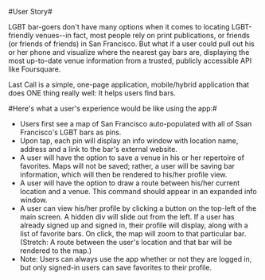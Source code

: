#User Story#

LGBT bar-goers don't have many options when it comes to locating LGBT-friendly venues--in fact, most people rely on print publications, or friends (or friends of friends) in San Francisco. But what if a user could pull out his or her phone and visualize where the nearest gay bars are, displaying the most up-to-date venue information from a trusted, publicly accessible API like Foursquare.

Last Call is a simple, one-page application, mobile/hybrid application that does ONE thing really well: It helps users find bars.

#Here's what a user's experience would be like using the app:#

 - Users first see a map of San Francisco auto-populated with all of Ssan Francisco's LGBT bars as pins.
 - Upon tap, each pin will display an info window with location name, address and a link to the bar's external website.
 - A user will have the option to save a venue in his or her repertoire of favorites. Maps will not be saved; rather, a user will be saving bar information, which will then be rendered to his/her profile view.
 - A user will have the option to draw a route between his/her current location and a venue. This command should appear in an expanded info window.
 - A user can view his/her profile by clicking a button on the top-left of the main screen. A hidden div will slide out from the left. If a user has already signed up and signed in, their profile will display, along with a list of favorite bars. On click, the map will zoom to that particular bar. (Stretch: A route between the user's location and that bar will be rendered to the map.)
 - Note: Users can always use the app whether or not they are logged in, but only signed-in users can save favorites to their profile.
